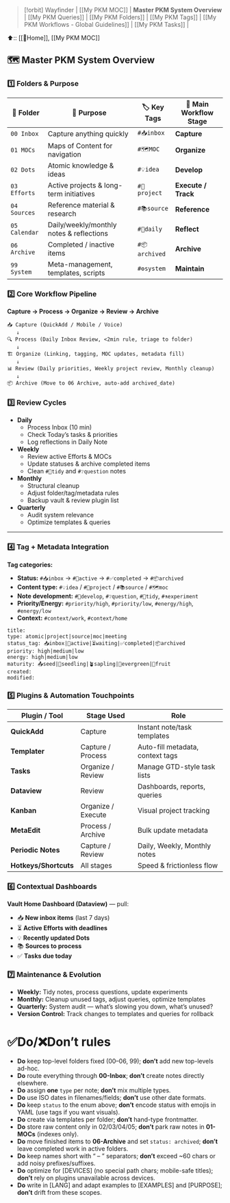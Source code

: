 
> [!orbit] Wayfinder | [[My PKM MOC]] |  **Master PKM System Overview** |  [[My PKM Queries]] |  [[My PKM Folders]] |  [[My PKM Tags]] |  [[My PKM Workflows - Global Guidelines]] | [[My PKM Tasks]] | 

⬆️:: [[🏡Home]], [[My PKM MOC]]

## 🗺 **Master PKM System Overview**

### **1️⃣ Folders & Purpose**

| 📂 Folder     | 🎯 Purpose                               | 🏷 Key Tags   | 🔄 Main Workflow Stage |
| ------------- | ---------------------------------------- | ------------- | ---------------------- |
| `00 Inbox`    | Capture anything quickly                 | `#📥inbox`    | **Capture**            |
| `01 MOCs`     | Maps of Content for navigation           | `#🗺️MOC`     | **Organize**           |
| `02 Dots`     | Atomic knowledge & ideas                 | `#💡idea`     | **Develop**            |
| `03 Efforts`  | Active projects & long-term initiatives  | `#🚀project`  | **Execute / Track**    |
| `04 Sources`  | Reference material & research            | `#📚source`   | **Reference**          |
| `05 Calendar` | Daily/weekly/monthly notes & reflections | `#📅daily`    | **Reflect**            |
| `06 Archive`  | Completed / inactive items               | `#📦archived` | **Archive**            |
| `99 System`   | Meta-management, templates, scripts      | `#⚙️system`   | **Maintain**           |
### **2️⃣ Core Workflow Pipeline**

**Capture → Process → Organize → Review → Archive**
```
📥 Capture (QuickAdd / Mobile / Voice)
   ↓
🔍 Process (Daily Inbox Review, <2min rule, triage to folder)
   ↓
🏗 Organize (Linking, tagging, MOC updates, metadata fill)
   ↓
📊 Review (Daily priorities, Weekly project review, Monthly cleanup)
   ↓
📦 Archive (Move to 06 Archive, auto-add archived_date)
```

### **3️⃣ Review Cycles**
- **Daily**
    - Process Inbox (10 min)
    - Check Today’s tasks & priorities
    - Log reflections in Daily Note
- **Weekly**
    - Review active Efforts & MOCs
    - Update statuses & archive completed items
    - Clean `#🧹tidy` and `#❔question` notes
- **Monthly**
    - Structural cleanup
    - Adjust folder/tag/metadata rules
    - Backup vault & review plugin list
- **Quarterly**
    - Audit system relevance
    - Optimize templates & queries
---
### **4️⃣ Tag + Metadata Integration**
**Tag categories:**
- **Status:** `#📥inbox` → `#🔄active` → `#✅completed` → `#📦archived`
- **Content type:** `#💡idea` / `#🚀project` / `#📚source` / `#🗺️moc`
- **Note development:** `#🌱develop`, `#❔question`, `#🧹tidy`, `#⚗️experiment`
- **Priority/Energy:** `#priority/high`, `#priority/low`, `#energy/high`, `#energy/low`
- **Context:** `#context/work`, `#context/home`
```
title:
type: atomic|project|source|moc|meeting
status_tag: 📥inbox|🔄active|⏳waiting|✅completed|📦archived
priority: high|medium|low
energy: high|medium|low
maturity: 📤seed|🌱seedling|🪴sapling|🌲evergreen|🍓fruit
created:
modified:
```
### **5️⃣ Plugins & Automation Touchpoints**

|Plugin / Tool|Stage Used|Role|
|---|---|---|
|**QuickAdd**|Capture|Instant note/task templates|
|**Templater**|Capture / Process|Auto-fill metadata, context tags|
|**Tasks**|Organize / Review|Manage GTD-style task lists|
|**Dataview**|Review|Dashboards, reports, queries|
|**Kanban**|Organize / Execute|Visual project tracking|
|**MetaEdit**|Process / Archive|Bulk update metadata|
|**Periodic Notes**|Capture / Review|Daily, Weekly, Monthly notes|
|**Hotkeys/Shortcuts**|All stages|Speed & frictionless flow|
### **6️⃣ Contextual Dashboards**
**Vault Home Dashboard (Dataview)** — pull:
- 📥 **New inbox items** (last 7 days)
- ⏳ **Active Efforts with deadlines**
- 💡 **Recently updated Dots**
- 📚 **Sources to process**
- ✅ **Tasks due today**
### **7️⃣ Maintenance & Evolution**
- **Weekly:** Tidy notes, process questions, update experiments
- **Monthly:** Cleanup unused tags, adjust queries, optimize templates
- **Quarterly:** System audit — what’s slowing you down, what’s unused?
- **Version Control:** Track changes to templates and queries for rollback

# ✅Do/❌Don’t rules
- **Do** keep top-level folders fixed (00–06, 99); **don’t** add new top-levels ad-hoc.
- **Do** route everything through **00-Inbox**; **don’t** create notes directly elsewhere.
- **Do** assign **one** `type` per note; **don’t** mix multiple types.
- **Do** use ISO dates in filenames/fields; **don’t** use other date formats.
- **Do** keep `status` to the enum above; **don’t** encode status with emojis in YAML (use tags if you want visuals).
- **Do** create via templates per folder; **don’t** hand-type frontmatter.
- **Do** store raw content only in 02/03/04/05; **don’t** park raw notes in **01-MOCs** (indexes only).
- **Do** move finished items to **06-Archive** and set `status: archived`; **don’t** leave completed work in active folders.
- **Do** keep names short with “ – ” separators; **don’t** exceed ~60 chars or add noisy prefixes/suffixes.
- **Do** optimize for [DEVICES] (no special path chars; mobile-safe titles); **don’t** rely on plugins unavailable across devices.
- **Do** write in [LANG] and adapt examples to [EXAMPLES] and [PURPOSE]; **don’t** drift from these scopes.